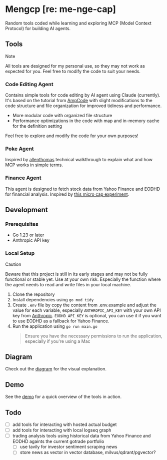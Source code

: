 # Mengcp [re: me-nge-cap]
Random tools coded while learning and exploring MCP (Model Context Protocol) for building AI agents.

## Tools

> [!NOTE]
> All tools are designed for my personal use, so they may not work as expected for you. Feel free to modify the code to suit your needs.

### Code Editing Agent
Contains simple tools for code editing by AI agent using Claude (currently). It's based on the tutorial from [AmpCode](https://ampcode.com/how-to-build-an-agent) with slight modifications to the code structure and file organization for improved tidiness and performance.

- More modular code with organized file structure
- Performance optimizations in the code with map and in-memory cache for the definition setting

Feel free to explore and modify the code for your own purposes!

### Poke Agent
Inspired by [allenthomas](https://allenthomas.vercel.app/posts/mcp) technical walkthrough to explain what and how MCP works in simple terms.

### Finance Agent
This agent is designed to fetch stock data from Yahoo Finance and EODHD for financial analysis. Inspired by [this micro cap experiment](https://github.com/LuckyOne7777/ChatGPT-Micro-Cap-Experiment).

## Development
### Prerequisites
- Go 1.23 or later
- Anthropic API key

### Local Setup

> [!CAUTION]
> Beware that this project is still in its early stages and may not be fully functional or stable yet. Use at your own risk. Especially the function where the agent needs to read and write files in your local machine.


1. Clone the repository
2. Install dependencies using `go mod tidy`
3. Create `.env` file by copy the content from .env.example and adjust the value for each variable, especially `ANTHROPIC_API_KEY` with your own API key from [Anthropic](https://www.anthropic.com/). `EODHD_API_KEY` is optional, you can use it if you want to use EODHD as a fallback for Yahoo Finance.
4. Run the application using `go run main.go`
   > Ensure you have the necessary permissions to run the application, especially if you're using a Mac

## Diagram

Check out the [diagram](/docs/diagram.md) for the visual explanation.

## Demo
See the [demo](/docs/demo.md) for a quick overview of the tools in action.

## Todo
- [ ] add tools for interacting with hosted actual budget
- [ ] add tools for interacting with local logseq graph
- [ ] trading analysis tools using historical data from Yahoo Finance and EODHD againts the current gotrade portfolio
  - [ ] use tavily for investor sentiment scraping news
  - [ ] store news as vector in vector database, milvus/qdrant/pgvector?